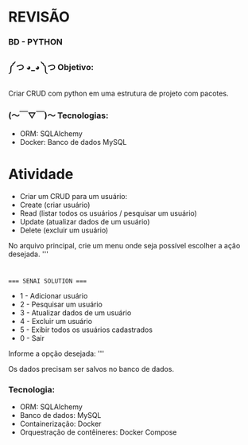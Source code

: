 # REVISÃO

### BD - PYTHON

### ༼ つ ◕_◕ ༽つ Objetivo:
Criar CRUD com  python em uma estrutura de 
projeto com pacotes.

### (～￣▽￣)～ Tecnologias:
- ORM: SQLAlchemy
- Docker: Banco de dados MySQL

# Atividade

 - Criar um CRUD para um usuário:
 - Create (criar usuário)
 - Read (listar todos os usuários / pesquisar um usuário)
 - Update (atualizar dados de um usuário)
 - Delete (excluir um usuário)

 No arquivo principal, crie um menu onde seja possível escolher a ação desejada.
 '''
 #
    === SENAI SOLUTION ===
   -  1 - Adicionar usuário
   -  2 - Pesquisar um usuário
   -  3 - Atualizar dados de um usuário
   -  4 - Excluir um usuário
   -  5 - Exibir todos os usuários cadastrados
   -  0 - Sair

Informe a opção desejada:
'''

Os dados precisam ser salvos no banco de dados.

### Tecnologia:
 - ORM: SQLAlchemy
 - Banco de dados: MySQL
 - Containerização: Docker
 - Orquestração de contêineres: Docker Compose